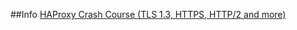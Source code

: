 ##Info
[HAProxy Crash Course (TLS 1.3, HTTPS, HTTP/2 and more)](https://www.youtube.com/watch?v=qYnA2DFEELw)